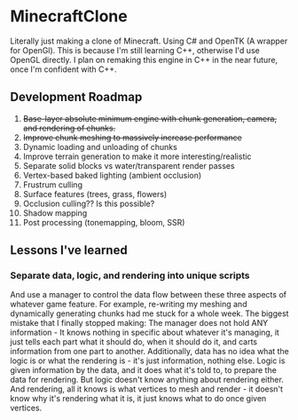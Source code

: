 # MinecraftClone
Literally just making a clone of Minecraft. Using C# and OpenTK (A wrapper for OpenGl). This is because I'm still learning C++, otherwise I'd use OpenGL directly. I plan on remaking this engine in C++ in the near future, once I'm confident with C++. 
## Development Roadmap
1. ~~Base-layer absolute minimum engine with chunk generation, camera, and rendering of chunks.~~
2. ~~Improve chunk meshing to massively increase performance~~
3. Dynamic loading and unloading of chunks
4. Improve terrain generation to make it more interesting/realistic
5. Separate solid blocks vs water/transparent render passes
6. Vertex-based baked lighting (ambient occlusion)
7. Frustrum culling
8. Surface features (trees, grass, flowers)
9. Occlusion culling?? Is this possible?
10. Shadow mapping
11. Post processing (tonemapping, bloom, SSR)

## Lessons I've learned
### Separate data, logic, and rendering into unique scripts
And use a manager to control the data flow between these three aspects of whatever game feature. For example, re-writing my meshing and dynamically generating chunks had me stuck for a whole week. The biggest mistake that I finally stopped making: The manager does not hold ANY information - It knows nothing in specific about whatever it's managing, it just tells each part what it should do, when it should do it, and carts information from one part to another. Additionally, data has no idea what the logic is or what the rendering is - it's just information, nothing else. Logic is given information by the data, and it does what it's told to, to prepare the data for rendering. But logic doesn't know anything about rendering either. And rendering, all it knows is what vertices to mesh and render - it doesn't know why it's rendering what it is, it just knows what to do once given vertices.
